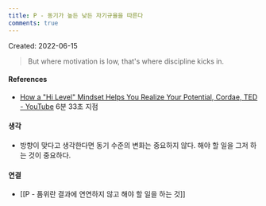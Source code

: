 ```yaml
---
title: P - 동기가 높든 낮든 자기규율을 따른다
comments: true
---
```


Created: 2022-06-15

>But where motivation is low, that's where discipline kicks in.

#### References
- [How a "Hi Level" Mindset Helps You Realize Your Potential, Cordae, TED - YouTube](https://www.youtube.com/watch?v=x9Ezzxy0frA) 6분 33초 지점

#### 생각
- 방향이 맞다고 생각한다면 동기 수준의 변화는 중요하지 않다. 해야 할 일을 그저 하는 것이 중요하다.

#### 연결
- [[P - 품위란 결과에 연연하지 않고 해야 할 일을 하는 것]]